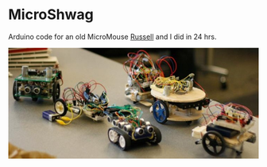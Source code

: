 MicroShwag
==========
Arduino code for an old MicroMouse [Russell](mailto:rperr002@ucr.edu) and I did in 24 hrs.
 
![MicroShwagPic][mouse]

[mouse]: MicroShwag.jpg "MicroShwag"
